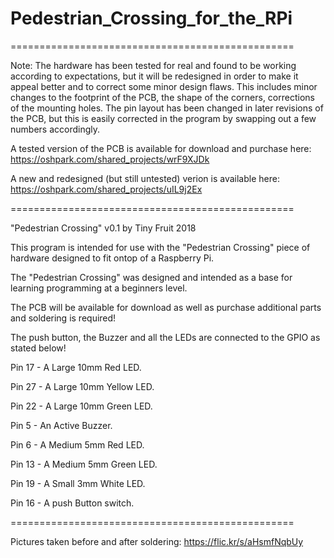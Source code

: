 # Pedestrian_Crossing_for_the_RPi

=================================================

Note: The hardware has been tested for real and found to be working according to expectations, but it will be redesigned in order to make it appeal better and to correct some minor design flaws. This includes minor changes to the footprint of the PCB, the shape of the corners, corrections of the mounting holes. The pin layout has been changed in later revisions of the PCB, but this is easily corrected in the program by swapping out a few numbers accordingly.

A tested version of the PCB is available for download and purchase here:
https://oshpark.com/shared_projects/wrF9XJDk

A new and redesigned (but still untested) verion is available here:
https://oshpark.com/shared_projects/uIL9j2Ex

=================================================

"Pedestrian Crossing" v0.1 by Tiny Fruit 2018

This program is intended for use with the "Pedestrian Crossing" piece of hardware designed to fit ontop of a Raspberry Pi.

The "Pedestrian Crossing" was designed and intended as a base for learning programming at a beginners level.

The PCB will be available for download as well as purchase additional parts and soldering is required!

The push button, the Buzzer and all the LEDs are connected to the GPIO as stated below!

Pin 17 - A Large 10mm Red LED.

Pin 27 - A Large 10mm Yellow LED.

Pin 22 - A Large 10mm Green LED.

Pin 5  - An Active Buzzer.

Pin 6  - A Medium 5mm Red LED.

Pin 13 - A Medium 5mm Green LED.

Pin 19 - A Small 3mm White LED.

Pin 16 - A push Button switch.

=================================================

Pictures taken before and after soldering: https://flic.kr/s/aHsmfNqbUy
